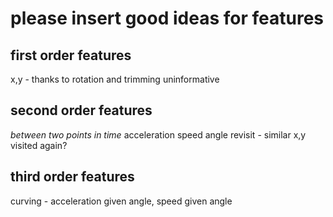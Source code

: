 # please insert good ideas for features

## first order features
x,y - thanks to rotation and trimming uninformative

## second order features
*between two points in time*
acceleration 
speed
angle
revisit - similar x,y visited again?

## third order features
curving - acceleration given angle, speed given angle
